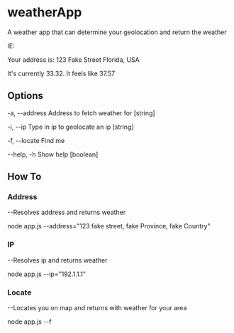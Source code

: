 # weatherApp
A weather app that can determine your geolocation and return the weather

IE: 

Your address is: 123 Fake Street Florida, USA

It's currently 33.32. It feels like 37.57


## Options
  -a, --address  Address to fetch weather for                           [string]
  
  -i, --ip       Type in ip to geolocate an ip                          [string]
  
  -f, --locate   Find me
  
  --help, -h     Show help                                             [boolean]
  
## How To
### Address
--Resolves address and returns weather

node app.js --address="123 fake street, fake Province, fake Country"

### IP
--Resolves ip and returns weather

node app.js --ip="192.1.1.1"

### Locate
--Locates you on map and returns with weather for your area

node app.js --f

